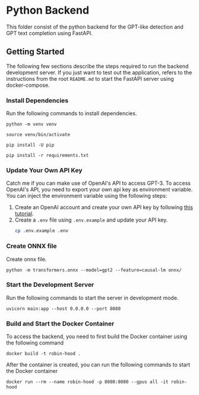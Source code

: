 # Python Backend

This folder consist of the python backend for the GPT-like detection and GPT text completion using FastAPI.

## Getting Started

The following few sections describe the steps required to run the backend development server. If you just want to test out the application, refers to the instructions from the root `README.md` to start the FastAPI server using docker-compose.

### Install Dependencies
Run the following commands to install dependencies.
```
python -m venv venv

source venv/bin/activate

pip install -U pip

pip install -r requirements.txt
```

### Update Your Own API Key
Catch me if you can make use of OpenAI's API to access GPT-3. To access OpenAI's API, you need to export your own api key as environment variable. You can inject the environment variable using the following steps:

1. Create an OpenAI account and create your own API key by following [this tutorial](https://elephas.app/blog/how-to-create-openai-api-keys-cl5c4f21d281431po7k8fgyol0).
2. Create a `.env` file using `.env.example` and update your API key.
    ```bash
    cp .env.example .env
    ```

### Create ONNX file
Create onnx file.
```
python -m transformers.onnx --model=gpt2 --feature=causal-lm onnx/
```

### Start the Development Server
Run the following commands to start the server in development mode.
```
uvicorn main:app --host 0.0.0.0 --port 8080
```

### Build and Start the Docker Container

To access the backend, you need to first build the Docker container using the following command
```
docker build -t robin-hood .
```

After the container is created, you can run the following commands to start the Docker container
```
docker run --rm --name robin-hood -p 8080:8080 --gpus all -it robin-hood
```

